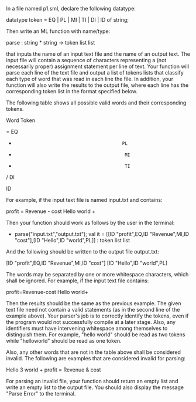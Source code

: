 In a file named p1.sml, declare the following datatype:

datatype token = EQ | PL | MI | TI | DI | ID of string;
 
Then write an ML function with name/type:

parse : string * string -> token list list
 
that inputs the name of an input text file and the name of an output text. 
The input file will contain a sequence of characters representing a (not necessarily proper) assignment statement per line of text. 
Your function will parse each line of the text file and output a list of tokens lists that classify each type of word that was read in each line the file. 
In addition, your function will also write the results to the output file, where each line has the corresponding token list in the format specified below.

The following table shows all possible valid words and their corresponding tokens.

 

Word                                       Token

=                                              EQ

+                                              PL

-                                               MI

*                                               TI

/                                               DI

<letter combo>                      ID <letter combo>

For example, if the input text file is named input.txt and contains:

profit = Revenue - cost
Hello world +
 
Then your function should work as follows by the user in the terminal:

- parse("input.txt","output.txt");
val it = [[ID "profit",EQ,ID "Revenue",MI,ID "cost"],[ID "Hello",ID "world",PL]] : token list list
 
And the following should be written to the output file output.txt:

[ID "profit",EQ,ID "Revenue",MI,ID "cost"]
[ID "Hello",ID "world",PL]

The words may be separated by one or more whitespace characters, which shall be ignored. 
For example, if the input text file contains:

profit=Revenue-cost
Hello world+

Then the results should be the same as the previous example. 
The given text file need not contain a valid statements (as in the second line of the example above). 
Your parser's job is to correctly identify the tokens, even if the program would not successfully compile at a later stage. 
Also, any identifiers must have intervening whitespace among themselves to distinguish them. 
For example, "hello world" should be read as two tokens while "helloworld" should be read as one token.

Also, any other words that are not in the table above shall be considered invalid. 
The following are examples that are considered invalid for parsing:

Hello 3 world +
profit = Revenue & cost

For parsing an invalid file, your function should return an empty list and write an empty list to the output file. 
You should also display the message "Parse Error" to the terminal.
